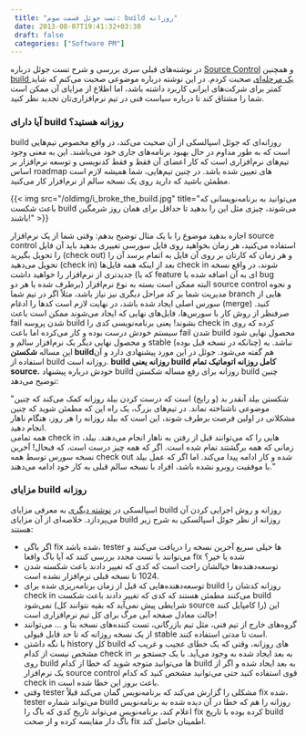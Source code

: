 ```yaml
---
 title: "تست جوئل قسمت سوم: build روزانه" 
 date: 2013-08-07T19:41:32+03:30
 draft: false 
 categories: ["Software PM"]
---
```




در نوشته‌های قبلی سری بررسی و شرح تست جوئل درباره [Source Control](/post/2-%D8%AA%D8%B3%D8%AA-%D8%AC%D9%88%D8%A6%D9%84-%D9%82%D8%B3%D9%85%D8%AA-%D8%A7%D9%88%D9%84--source-control) و همچنین [build یک مرحله‌ای](/post/13-تست-جوئل-قسمت-دوم--build-یک-مرحله-ای/) صحبت کردم. در این نوشته درباره موضوعی صحبت می‌کنم که شاید کمتر برای شرکت‌های ایرانی کاربرد داشته باشد، اما اطلاع از مزایای آن ممکن است شما را مشتاق کند تا درباره سیاست فنی در تیم نرم‌افزاری‌تان تجدید نظر کنید.



### آیا دارای build روزانه هستید؟



build روزانه‌ای که جوئل اسپالسکی از آن صحبت می‌کند، در واقع مخصوص تیم‌هایی است که به طور مداوم در حال بهبود برنامه‌های جاری خود می‌باشند. این به معنی وجود تیم‌های نرم‌افزاری است که کار اعضای آن فقط و فقط کدنویسی و توسعه نرم‌افزار بر اساس roadmap های تعیین شده باشد. در چنین تیم‌هایی، شما همیشه لازم است مطمئن باشید که دارید روی یک نسخه سالم از نرم‌افزار کار می‌کنید.

{{< img src="/oldimg/i_broke_the_build.jpg" title="می‌توانید به برنامه‌نویسانی که باعث شکست build می‌شوند، چیزی مثل این را بدهید تا حداقل برای همان روز شرمگین باشند!" >}}


اجازه بدهید موضوع را با یک مثال توضیح بدهم: وقتی شما از یک نرم‌افزار source control استفاده می‌کنید، هر زمان بخواهید روی فایل سورسی تغییری بدهید باید آن فایل را تحویل بگیرید (check out) و هر زمان که کارتان بر روی آن فایل به اتمام برسد آن را تحویل می‌دهید (check in) بعد از اینکه همه فایل‌ها check in شوند، در واقع نسخه جدیدتری از نرم‌افزار را خواهید داشت (که یا feature ای به آن اضافه شده یا bug برطرف شده یا هر دو) البته ممکن است بسته به نوع نرم‌افزار source control و نحوه مدیریت شما بر کد مراحل دیگری نیز نیاز باشد، مثلاً اگر در تیم شما branch هایی از سورس اصلی ایجاد شده باشد، در نهایت لازم است کدها را ادغام (merge) کنید. صرفنظر از روش کار با سورس‌ها، فایل‌های نهایی که ایجاد می‌شوند ممکن است باعث fail شدن پروسه build بشوند! یعنی برنامه‌نویسی کدی را check in کرده که روی سیستم خودش درست بوده و کار می‌کرده اما باعث fail شدن build‌ محصول نهایی شود و محصول نهایی دیگر یک نرم‌افزار سالم و stable (چنانکه در نسخه قبل بوده) نباشد. به این مساله **شکستن build**هم گفته می‌شود. جوئل در این مورد پیشنهادی دارد و آن استفاده از build روزانه است. **build روزانه یعنی build کامل روزانه اتوماتیک تمام source.** خودش درباره پیشنهاد build روزانه برای رفع مساله شکستن build چنین توضیح می‌دهد:



"شكستن بیلد آنقدر بد (و رایج) است كه درست كردن بیلد روزانه کمک می‌كند كه چنین موضوعی ناشناخته نماند. در تیم‌های بزرگ، یک راه این كه مطمئن شوید كه چنین مشكلاتی در اولین فرصت برطرف شوند، این است كه بیلد روزانه را هر روز، هنگام ناهار انجام دهید.  
 همه تمامی check in هایی را كه می‌توانند قبل از رفتن به ناهار انجام می‌دهند. بیلد، زمانی كه همه برگشتند تمام شده است. اگر كه همه چیز درست است، كه فبحال! آخرین نسخه سورس توسط همه check out شده و كار ادامه پیدا می‌كند. اما اگر كه عمل بیلد با موفقیت روبرو نشده باشد، افراد با نسخه سالم قبلی به كار خود ادامه می‌دهند."



### مزایای build روزانه
  
اسپالسکی در [نوشته دیگری](http://www.joelonsoftware.com/articles/fog0000000023.html) به معرفی مزایای build‌ روزانه و روش اجرایی کردن آن می‌پردازد. خلاصه‌ای از آن مزایای build روزانه از نظر جوئل اسپالسکی به شرح زیر هستند:


- اگر باگی fix شده باشد، tester ها خیلی سریع آخرین نسخه را دریافت می‌کنند و می‌توانند با تست مجدد بررسی کنند که آیا باگ واقعا fix شده یا خیر؟
- توسعه‌دهنده‌ها خیالشان راحت است که کدی که تغییر دادند باعث شکسته شدن 1024 تا نسخه قبلی نرم‌افزار نشده است.
- توسعه‌دهنده‌هایی که قبل از زمان برنامه‌ریزی شده برای build روزانه کدشان را check in می‌کنند مطمئن هستند که کدی که تغییر دادند باعث شکست build نمی‌شود (شرایطی پیش نمی‌آید که بقیه نتوانند کل source را کامپایل کنند) این حالت معادل صفحه آبی مرگ برای کل تیم نرم‌افزاری است!
- گروه‌های خارج از تیم فنی، مثل تیم بازرگانی، تست کننده‌های نسخه بتا و ... می‌توانند از یک نسخه‌ روزانه که تا حد قابل قبولی stable است تا مدتی استفاده کنند.
- با نگه داشتن history کل build های روزانه، وقتی که یک خطای عجیب و غریب که مشخص نیست از کدام check in به بعد ایجاد شده به وجود می‌آید. با یک جستجو بر روی build ها می‌توانید متوجه شوید که خطا از کدام build به بعد ایجاد شده و اگر از یک نرم‌افزار source control‌ قوی استفاده کنید حتی می‌توانید مشخص کنید که کدام check in‌ باعث بروز این خطا شده است.
- وقتی tester مشکلی را گزارش می‌کند که برنامه‌نویس گمان می‌کند قبلاً fix شده، tester می‌تواند شماره build روزانه را هم که خطا در آن دیده شده به برنامه‌نویس اعلام کند، برنامه‌نویس می‌تواند تاریخ کدی که باگ را fix کرده بوده با تاریخ build باگ دار مقایسه کرده و از صحت fix اطمینان حاصل کند.

